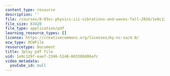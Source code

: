```yaml
---
content_type: resource
description: ''
file: /courses/8-03sc-physics-iii-vibrations-and-waves-fall-2016/1e0c129feae723465148603308d06afc_I0YACDaY-ww.pdf
file_size: 83420
file_type: application/pdf
learning_resource_types: []
license: https://creativecommons.org/licenses/by-nc-sa/4.0/
ocw_type: OCWFile
resourcetype: Document
title: 3play pdf file
uid: 1e0c129f-eae7-2346-5148-603308d06afc
video_metadata:
  youtube_id: null
---
```

